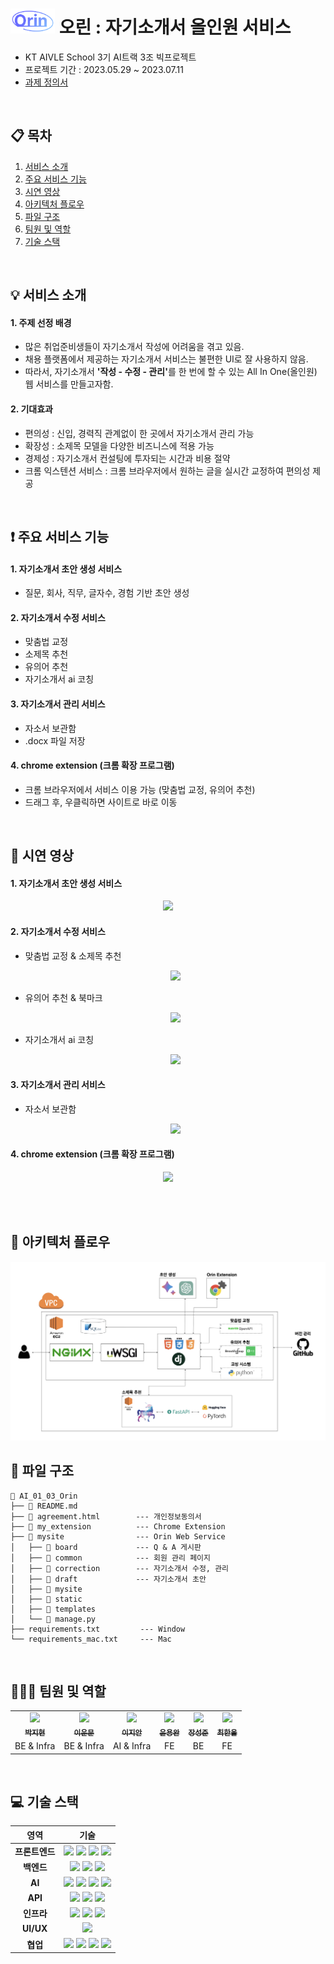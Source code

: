 # <img src="./mysite/static/img/logo_point.png" alt="Orinlogo" id="logo" height="40px;"> 오린 : 자기소개서 올인원 서비스
- KT AIVLE School 3기 AI트랙 3조 빅프로젝트
- 프로젝트 기간 : 2023.05.29 ~ 2023.07.11
- <a href="https://drive.google.com/file/d/1t4_7KzQVug6OsgJlpAxVHiiK-Ao1_NUD/view?usp=drive_link" target="_blank" rel="noopener noreferrer">과제 정의서</a>
<br>

## 📋 목차
1. [서비스 소개](#-서비스-소개)
2. [주요 서비스 기능](#-주요-서비스-기능)
3. [시연 영상](#-시연-영상)
4. [아키텍처 플로우](#-아키텍처-플로우)
5. [파일 구조](#-파일-구조)
6. [팀원 및 역할](#-팀원-및-역할)
7. [기술 스택](#-기술-스택)
<br>

## 💡 서비스 소개
#### 1. 주제 선정 배경
- 많은 취업준비생들이 자기소개서 작성에 어려움을 겪고 있음.
- 채용 플랫폼에서 제공하는 자기소개서 서비스는 불편한 UI로 잘 사용하지 않음.
- 따라서, 자기소개서 <b>'작성 - 수정 - 관리'</b>를 한 번에 할 수 있는 All In One(올인원) 웹 서비스를 만들고자함.
#### 2. 기대효과
- 편의성 : 신입, 경력직 관계없이 한 곳에서 자기소개서 관리 가능
- 확장성 : 소제목 모델을 다양한 비즈니스에 적용 가능
- 경제성 : 자기소개서 컨설팅에 투자되는 시간과 비용 절약
- 크롬 익스텐션 서비스 : 크롬 브라우저에서 원하는 글을 실시간 교정하여 편의성 제공
<br>

## ❗ 주요 서비스 기능
#### 1. 자기소개서 초안 생성 서비스
- 질문, 회사, 직무, 글자수, 경험 기반 초안 생성
#### 2. 자기소개서 수정 서비스
- 맞춤법 교정
- 소제목 추천
- 유의어 추천
- 자기소개서 ai 코칭
#### 3. 자기소개서 관리 서비스
- 자소서 보관함
- .docx 파일 저장
#### 4. chrome extension (크롬 확장 프로그램)
- 크롬 브라우저에서 서비스 이용 가능 (맞춤법 교정, 유의어 추천)
- 드래그 후, 우클릭하면 사이트로 바로 이동
<br>

## 🎥 시연 영상
#### 1. 자기소개서 초안 생성 서비스
<p align="center"><img src="https://github.com/ayocado/Orin/assets/89889583/97e3ae2e-372f-405d-a247-6585d6f5f422" width="75%"></p>

#### 2. 자기소개서 수정 서비스
- 맞춤법 교정 & 소제목 추천
  <br>
  <p align="center"><img src="https://github.com/ayocado/Orin/assets/89889583/5dc55400-dc7c-412b-9fde-e4580fea4938" width="75%"></p>

- 유의어 추천 & 북마크
  <br>
  <p align="center"><img src="https://github.com/ayocado/Orin/assets/89889583/1ca195a2-73bd-4c7b-bb5d-ed65fbfec525" width="75%"></p>

- 자기소개서 ai 코칭
  <br>
  <p align="center"><img src="https://github.com/ayocado/Orin/assets/89889583/eae767dc-5815-4af0-a765-eb117d6bd2d4" width="75%"></p>

#### 3. 자기소개서 관리 서비스
- 자소서 보관함
  <br>
  <p align="center"><img src="https://github.com/ayocado/Orin/assets/89889583/0a7fc562-7abf-4a4e-b652-a50f3989b56c" width="75%"></p>
  
#### 4. chrome extension (크롬 확장 프로그램)
<p align="center"><img src="https://github.com/ayocado/Orin/assets/89889583/c0efb328-421d-41fd-8102-cacd29acbacb" width="75%"></p>
<br><br>

## 🔀 아키텍처 플로우
<img src='./architecture_flow.png'>
<br>

## 📂 파일 구조
```
📁 AI_01_03_Orin
├── 📃 README.md
├── 📃 agreement.html        --- 개인정보동의서 
├── 📁 my_extension          --- Chrome Extension
├── 📁 mysite                --- Orin Web Service 
│   ├── 📁 board             --- Q & A 게시판
│   ├── 📁 common            --- 회원 관리 페이지
│   ├── 📁 correction        --- 자기소개서 수정, 관리
│   ├── 📁 draft             --- 자기소개서 초안
│   ├── 📁 mysite       
│   ├── 📁 static       
│   ├── 📁 templates    
│   └── 📃 manage.py 
├── requirements.txt         --- Window
└── requirements_mac.txt     --- Mac
```
<br>

## 🧑‍🤝‍🧑 팀원 및 역할
<table>
  <tbody>
    <tr>
      <td align="center">
        <a href="https://github.com/jjhh0210">
          <img src="https://avatars.githubusercontent.com/u/85385027?v=4" width="100px;">  <br>
          <sub><b>박지현</b></sub>
        </a>
      </td>
      <td align="center">
        <a href="https://github.com/ttoro-lee">
          <img src="https://avatars.githubusercontent.com/u/80229922?v=4" width="100px;">  <br>
          <sub><b>이운문</b></sub>
        </a>
      </td>
      <td align="center">
        <a href="https://github.com/jian1114">
          <img src="https://avatars.githubusercontent.com/u/77630266?v=4" width="100px;">  <br>
          <sub><b>이지안</b></sub>
        </a>
      </td>
      <td align="center">
        <a href="https://github.com/ayocado">
          <img src="https://avatars.githubusercontent.com/u/89889583?v=4" width="100px;">  <br>
          <sub><b>윤용완</b></sub>
        </a>
      </td>
      <td align="center">
        <a href="https://github.com/ksj1368">
          <img src="https://avatars.githubusercontent.com/u/83360918?v=4" width="100px;">  <br>
          <sub><b>장성준</b></sub>
        </a>
      </td>
      <td align="center">
        <a href="https://github.com/h4ndnf">
          <img src="https://avatars.githubusercontent.com/u/48754156?v=4" width="100px;">  <br>
          <sub><b>최한울</b></sub>
        </a>
      </td>
    </tr>
    <tr>
      <td align="center">BE & Infra</td>
      <td align="center">BE & Infra</td>
      <td align="center">AI & Infra</td>
      <td align="center">FE</td>
      <td align="center">BE</td>
      <td align="center">FE</td>
    </tr>
  </tbody>
</table>
<br>

## 💻 기술 스택
<table>
  <thead>
    <tr>
      <th align='center'>영역</th>
      <th align='center'>기술</th>
    </tr>
  </thead>
  <tbody>
    <tr>
      <td align='center'><strong>프론트엔드</strong></td>
      <td align='center'>
        <img src="https://img.shields.io/badge/HTML5-E34F26?style=for-the-badge&logo=HTML5&logoColor=white">
        <img src="https://img.shields.io/badge/CSS3-1572B6?style=for-the-badge&logo=CSS3&logoColor=white">
        <img src="https://img.shields.io/badge/javascript-F7DF1E?style=for-the-badge&logo=javascript&logoColor=white">
        <img src="https://img.shields.io/badge/jquery-0769AD?style=for-the-badge&logo=jquery&logoColor=white">
      </td>
    </tr>
    <tr>
      <td align='center'><strong>백엔드</strong></td>
      <td align='center'>
        <img src="https://img.shields.io/badge/django-092E20?style=for-the-badge&logo=django&logoColor=white">
        <img src="https://img.shields.io/badge/sqlite-003B57?style=for-the-badge&logo=sqlite&logoColor=white">
        <img src="https://img.shields.io/badge/fastapi-009688?style=for-the-badge&logo=fastapi&logoColor=white">
      </td>
    </tr>
    <tr>
      <td align='center'><strong>AI</strong></td>
      <td align='center'>
        <img src="https://img.shields.io/badge/Python-3776AB?style=for-the-badge&logo=Python&logoColor=white">
        <img src="https://img.shields.io/badge/pytorch-EE4C2C?style=for-the-badge&logo=pytorch&logoColor=white">
        <img src="https://img.shields.io/badge/openai-412991?style=for-the-badge&logo=openai&logoColor=white">
        <img src="https://img.shields.io/badge/selenium-43B02A?style=for-the-badge&logo=selenium&logoColor=white">
      </td>
    </tr>
    <tr>
      <td align='center'><strong>API</strong></td>
      <td align='center'>
        <img src="https://img.shields.io/badge/postman-FF6C37?style=for-the-badge&logo=postman&logoColor=white">
        <img src="https://img.shields.io/badge/naver-03C75A?style=for-the-badge&logo=naver&logoColor=white">
        <img src="https://img.shields.io/badge/google-4285F4?style=for-the-badge&logo=google&logoColor=white">
      </td>
    </tr>
    <tr>
      <td align='center'><strong>인프라</strong></td>
      <td align='center'>
        <img src="https://img.shields.io/badge/nginx-009639?style=for-the-badge&logo=nginx&logoColor=white">
        <img src="https://img.shields.io/badge/amazon ec2-FF9900?style=for-the-badge&logo=amazonec2&logoColor=white">
        <img src="https://img.shields.io/badge/amazon aws-232F3E?style=for-the-badge&logo=amazonaws&logoColor=white">
      </td>
    </tr>
    <tr>
      <td align='center'><strong>UI/UX</strong></td>
      <td align='center'>
        <img src="https://img.shields.io/badge/figma-F24E1E?style=for-the-badge&logo=figma&logoColor=white">
      </td>
    </tr>
    <tr>
      <td align='center'><strong>협업</strong></td>
      <td align='center'>
        <img src="https://img.shields.io/badge/notion-000000?style=for-the-badge&logo=notion&logoColor=white">
        <img src="https://img.shields.io/badge/microsoft teams-6264A7?style=for-the-badge&logo=microsoftteams&logoColor=white">
        <img src="https://img.shields.io/badge/github-181717?style=for-the-badge&logo=github&logoColor=white">
        <img src="https://img.shields.io/badge/google drive-4285F4?style=for-the-badge&logo=googledrive&logoColor=white">
      </td>
    </tr>
  </tbody>
</table>
